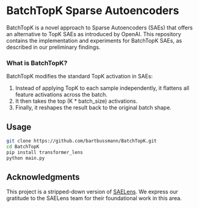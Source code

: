 # BatchTopK Sparse Autoencoders

BatchTopK is a novel approach to Sparse Autoencoders (SAEs) that offers an alternative to TopK SAEs as introduced by OpenAI. This repository contains the implementation and experiments for BatchTopK SAEs, as described in our preliminary findings.

### What is BatchTopK?

BatchTopK modifies the standard TopK activation in SAEs:

1. Instead of applying TopK to each sample independently, it flattens all feature activations across the batch.
2. It then takes the top (K * batch_size) activations.
3. Finally, it reshapes the result back to the original batch shape.

## Usage

```bash
git clone https://github.com/bartbussmann/BatchTopK.git
cd BatchTopK
pip install transformer_lens
python main.py
```

## Acknowledgments

This project is a stripped-down version of [SAELens](https://github.com/jbloomAus/SAELens). We express our gratitude to the SAELens team for their foundational work in this area.
